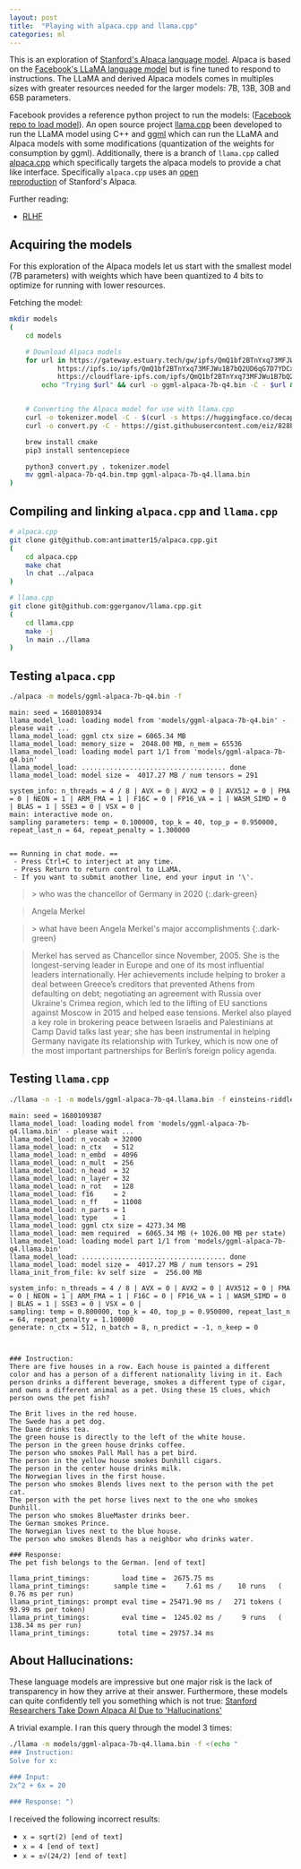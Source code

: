 ```yaml
---
layout: post
title:  "Playing with alpaca.cpp and llama.cpp"
categories: ml
---
```


[alpaca-model]: https://github.com/tatsu-lab/stanford_alpaca
[llama-model]: https://ai.facebook.com/blog/large-language-model-llama-meta-ai/
[llama-gh]: https://github.com/facebookresearch/llama
[llama.cpp-gh]: https://github.com/ggerganov/llama.cpp
[ggml-gh]: https://github.com/ggerganov/ggml
[alpaca.cpp-gh]: https://github.com/antimatter15/alpaca.cpp
[alpaca-lora-gh]: https://github.com/tloen/alpaca-lora
[rlhf-hf]: https://huggingface.co/blog/rlhf
[alpaca-hallucinations]: https://gizmodo.com/stanford-ai-alpaca-llama-facebook-taken-down-chatgpt-1850247570

This is an exploration of [Stanford's Alpaca language model][alpaca-model].  Alpaca is based on the [Facebook's LLaMA language model][llama-model] but is fine tuned to respond to instructions.  The LLaMA and derived Alpaca models comes in multiples sizes with greater resources needed for the larger models: 7B, 13B, 30B and 65B parameters.

Facebook provides a reference python project to run the models: ([Facebook repo to load model][llama-gh]).  An open source project [llama.cpp][llama.cpp-gh] been developed to run the LLaMA model using C++ and [ggml][ggml-gh] which can run the LLaMA and Alpaca models with some modifications (quantization of the weights for consumption by ggml).  Additionally, there is a branch of `llama.cpp` called [alpaca.cpp][alpaca.cpp-gh] which specifically targets the alpaca models to provide a chat like interface. Specifically `alpaca.cpp` uses an [open reproduction][alpaca-lora-gh] of Stanford's Alpaca.

Further reading: 
- [RLHF][rlhf-hf]

## Acquiring the models
For this exploration of the Alpaca models let us start with the smallest model (7B parameters) with weights which have been quantized to 4 bits to optimize for running with lower resources.

Fetching the model:
```zsh
mkdir models
(
    cd models

    # Download Alpaca models
    for url in https://gateway.estuary.tech/gw/ipfs/QmQ1bf2BTnYxq73MFJWu1B7bQ2UD6qG7D7YDCxhTndVkPC \
            https://ipfs.io/ipfs/QmQ1bf2BTnYxq73MFJWu1B7bQ2UD6qG7D7YDCxhTndVkPC \
            https://cloudflare-ipfs.com/ipfs/QmQ1bf2BTnYxq73MFJWu1B7bQ2UD6qG7D7YDCxhTndVkPC;
        echo "Trying $url" && curl -o ggml-alpaca-7b-q4.bin -C - $url && break


    # Converting the Alpaca model for use with llama.cpp
    curl -o tokenizer.model -C - $(curl -s https://huggingface.co/decapoda-research/llama-7b-hf/resolve/main/tokenizer.model | grep -o "https://.*")
    curl -o convert.py -C - https://gist.githubusercontent.com/eiz/828bddec6162a023114ce19146cb2b82/raw/6b1d2b192815e6d61386a9a8853f2c3293b3f568/gistfile1.txt

    brew install cmake
    pip3 install sentencepiece

    python3 convert.py . tokenizer.model
    mv ggml-alpaca-7b-q4.bin.tmp ggml-alpaca-7b-q4.llama.bin
)
```

## Compiling and linking `alpaca.cpp` and `llama.cpp`


```zsh
# alpaca.cpp
git clone git@github.com:antimatter15/alpaca.cpp.git
(
    cd alpaca.cpp
    make chat
    ln chat ../alpaca
)

# llama.cpp
git clone git@github.com:ggerganov/llama.cpp.git
(
    cd llama.cpp
    make -j
    ln main ../llama
)
```

## Testing `alpaca.cpp` 

```zsh
./alpaca -m models/ggml-alpaca-7b-q4.bin -f
```

```
main: seed = 1680108934
llama_model_load: loading model from 'models/ggml-alpaca-7b-q4.bin' - please wait ...
llama_model_load: ggml ctx size = 6065.34 MB
llama_model_load: memory_size =  2048.00 MB, n_mem = 65536
llama_model_load: loading model part 1/1 from 'models/ggml-alpaca-7b-q4.bin'
llama_model_load: .................................... done
llama_model_load: model size =  4017.27 MB / num tensors = 291

system_info: n_threads = 4 / 8 | AVX = 0 | AVX2 = 0 | AVX512 = 0 | FMA = 0 | NEON = 1 | ARM_FMA = 1 | F16C = 0 | FP16_VA = 1 | WASM_SIMD = 0 | BLAS = 1 | SSE3 = 0 | VSX = 0 | 
main: interactive mode on.
sampling parameters: temp = 0.100000, top_k = 40, top_p = 0.950000, repeat_last_n = 64, repeat_penalty = 1.300000


== Running in chat mode. ==
 - Press Ctrl+C to interject at any time.
 - Press Return to return control to LLaMA.
 - If you want to submit another line, end your input in '\'.
```

> \> who was the chancellor of Germany in 2020
{:.dark-green}

> Angela Merkel

> \> what have been Angela Merkel's major accomplishments
{:.dark-green}

> Merkel has served as Chancellor since November, 2005. She is the longest-serving leader in Europe and one of its most influential leaders internationally. Her achievements include helping to broker a deal between Greece’s creditors that prevented Athens from defaulting on debt; negotiating an agreement with Russia over Ukraine's Crimea region, which led to the lifting of EU sanctions against Moscow in 2015 and helped ease tensions. Merkel also played a key role in brokering peace between Israelis and Palestinians at Camp David talks last year; she has been instrumental in helping Germany navigate its relationship with Turkey, which is now one of the most important partnerships for Berlin’s foreign policy agenda.

## Testing `llama.cpp`
```zsh
./llama -n -1 -m models/ggml-alpaca-7b-q4.llama.bin -f einsteins-riddle.txt
```

```
main: seed = 1680109387
llama_model_load: loading model from 'models/ggml-alpaca-7b-q4.llama.bin' - please wait ...
llama_model_load: n_vocab = 32000
llama_model_load: n_ctx   = 512
llama_model_load: n_embd  = 4096
llama_model_load: n_mult  = 256
llama_model_load: n_head  = 32
llama_model_load: n_layer = 32
llama_model_load: n_rot   = 128
llama_model_load: f16     = 2
llama_model_load: n_ff    = 11008
llama_model_load: n_parts = 1
llama_model_load: type    = 1
llama_model_load: ggml ctx size = 4273.34 MB
llama_model_load: mem required  = 6065.34 MB (+ 1026.00 MB per state)
llama_model_load: loading model part 1/1 from 'models/ggml-alpaca-7b-q4.llama.bin'
llama_model_load: .................................... done
llama_model_load: model size =  4017.27 MB / num tensors = 291
llama_init_from_file: kv self size  =  256.00 MB

system_info: n_threads = 4 / 8 | AVX = 0 | AVX2 = 0 | AVX512 = 0 | FMA = 0 | NEON = 1 | ARM_FMA = 1 | F16C = 0 | FP16_VA = 1 | WASM_SIMD = 0 | BLAS = 1 | SSE3 = 0 | VSX = 0 | 
sampling: temp = 0.800000, top_k = 40, top_p = 0.950000, repeat_last_n = 64, repeat_penalty = 1.100000
generate: n_ctx = 512, n_batch = 8, n_predict = -1, n_keep = 0


 
### Instruction: 
There are five houses in a row. Each house is painted a different color and has a person of a different nationality living in it. Each person drinks a different beverage, smokes a different type of cigar, and owns a different animal as a pet. Using these 15 clues, which person owns the pet fish?

The Brit lives in the red house.
The Swede has a pet dog.
The Dane drinks tea.
The green house is directly to the left of the white house.
The person in the green house drinks coffee.
The person who smokes Pall Mall has a pet bird.
The person in the yellow house smokes Dunhill cigars.
The person in the center house drinks milk.
The Norwegian lives in the first house.
The person who smokes Blends lives next to the person with the pet cat.
The person with the pet horse lives next to the one who smokes Dunhill.
The person who smokes BlueMaster drinks beer.
The German smokes Prince.
The Norwegian lives next to the blue house.
The person who smokes Blends has a neighbor who drinks water.

### Response: 
The pet fish belongs to the German. [end of text]

llama_print_timings:        load time =  2675.75 ms
llama_print_timings:      sample time =     7.61 ms /    10 runs   (    0.76 ms per run)
llama_print_timings: prompt eval time = 25471.90 ms /   271 tokens (   93.99 ms per token)
llama_print_timings:        eval time =  1245.02 ms /     9 runs   (  138.34 ms per run)
llama_print_timings:       total time = 29757.34 ms
```


## About Hallucinations:

These language models are impressive but one major risk is the lack of transparency in how they arrive at their answer.  Furthermore, these models can quite confidently tell you something which is not true: [Stanford Researchers Take Down Alpaca AI Due to 'Hallucinations'][alpaca-hallucinations] 

A trivial example.  I ran this query through the model 3 times:
```zsh
./llama -m models/ggml-alpaca-7b-q4.llama.bin -f <(echo "
### Instruction: 
Solve for x: 

### Input:
2x^2 + 6x = 20

### Response: ")
```

I received the following incorrect results:
- `x = sqrt(2) [end of text]`
- `x = 4 [end of text]`
- `x = ±√(24/2) [end of text]`
